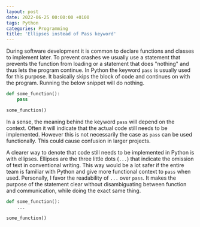 ```yaml
---
layout: post
date: 2022-06-25 00:00:00 +0100
tags: Python
categories: Programming
title: 'Ellipses instead of Pass keyword'
---
```


During software development it is common to declare functions and classes to implement later. To prevent crashes we usually use a statement that prevents the function from loading or a statement that does "nothing" and thus lets the program continue. In Python the keyword `pass` is usually used for this purpose. It basically skips the block of code and continues on with the program. Running the below snippet will do nothing.

```python
def some_function():
    pass

some_function()
```

In a sense, the meaning behind the keyword `pass` will depend on the context. Often it will indicate that the actual code still needs to be implemented. However this is not necessarily the case as `pass` can be used functionally. This could cause confusion in larger projects.

A clearer way to denote that code still needs to be implemented in Python is with ellipses. Ellipses are the three little dots (`...`) that indicate the omission of text in conventional writing. This way would be a lot safer if the entire team is familiar with Python and give more functional context to `pass` when used. Personally, I favor the readability of `...` over `pass`. It makes the purpose of the statement clear without disambiguating between function and communication, while doing the exact same thing.

```python
def some_function():
    ...

some_function()
```
